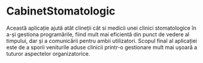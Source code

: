 # CabinetStomatologic
Această aplicație ajută atât clineții cât si medicii unei clinici stomatologice în a-și gestiona programările, fiind mult mai eficientă din punct de vedere al timpului, dar și a comunicării pentru ambii utilizatori.  Scopul final al aplicației este de a sporii veniturile aduse clinicii printr-o gestionare mult mai ușoară a tuturor aspectelor organizatorice.

